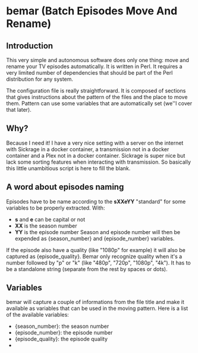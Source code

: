# bemar (Batch Episodes Move And Rename)

## Introduction

This very simple and autonomous software does only one thing: move and rename your TV episodes automatically.
It is written in Perl.
It requires a very limited number of dependencies that should be part of the Perl distribution for any system.

The configuration file is really straightforward. It is composed of sections that gives instructions about the pattern of the files and the place to move them.
Pattern can use some variables that are automatically set (we''l cover that later).

## Why?

Because I need it! I have a very nice setting with a server on the internet with Sickrage in a docker container, a transmission not in a docker container and a Plex not in a docker container. Sickrage is super nice but lack some sorting features when interacting with transmission.
So basically this little unambitious script is here to fill the blank.

## A word about episodes naming

Episodes have to be name according to the **sXXeYY** "standard" for some variables to be properly extracted.
With:
  * **s** and **e** can be capital or not
  * **XX** is the season number
  * **YY** is the episode number
Season and episode number will then be expended as {season_number} and {episode_number} variables.

If the episode also have a quality (like "1080p" for example) it will also be captured as {episode_quality}. Bemar only recognize quality when it's a number followed by "p" or "k" (like "480p", "720p", "1080p", "4k"). It has to be a standalone string (separate from the rest by spaces or dots). 

## Variables

bemar will capture a couple of informations from the file title and make it available as variables that can be used in the moving pattern. Here is a list of the available variables:
  * {season_number}: the season number
  * {episode_number}: the episode number
  * {episode_quality}: the episode quality 
  * 
